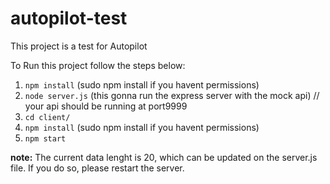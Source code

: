 # autopilot-test

This project is a test for Autopilot

To Run this project follow the steps below:

1. `npm install` (sudo npm install if you havent permissions)
2. `node server.js` (this gonna run the express server with the mock api) // your api should be running at port9999
3. `cd client/`
4. `npm install` (sudo npm install if you havent permissions)
5. `npm start`


**note:** The current data lenght is 20, which can be updated on the server.js file. If you do so, please restart the server.

